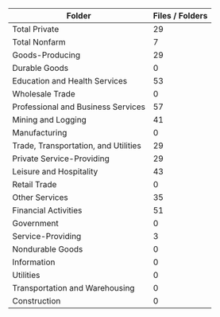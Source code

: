 | Folder                               |   Files / Folders |
|--------------------------------------|-------------------|
| Total Private                        |                29 |
| Total Nonfarm                        |                 7 |
| Goods-Producing                      |                29 |
| Durable Goods                        |                 0 |
| Education and Health Services        |                53 |
| Wholesale Trade                      |                 0 |
| Professional and Business Services   |                57 |
| Mining and Logging                   |                41 |
| Manufacturing                        |                 0 |
| Trade, Transportation, and Utilities |                29 |
| Private Service-Providing            |                29 |
| Leisure and Hospitality              |                43 |
| Retail Trade                         |                 0 |
| Other Services                       |                35 |
| Financial Activities                 |                51 |
| Government                           |                 0 |
| Service-Providing                    |                 3 |
| Nondurable Goods                     |                 0 |
| Information                          |                 0 |
| Utilities                            |                 0 |
| Transportation and Warehousing       |                 0 |
| Construction                         |                 0 |